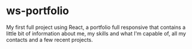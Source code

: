 # ws-portfolio
 My first full project using React, a portfolio full responsive that contains a little bit of information about me, my skills and what I'm capable of, all my contacts and a few recent projects.
